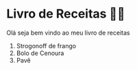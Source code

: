 # Livro de Receitas 🧑‍🍳

Olá seja bem vindo ao meu livro de receitas

1. Strogonoff de frango
2. Bolo de Cenoura
3. Pavê
